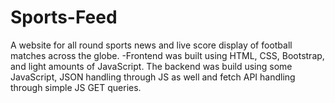 # Sports-Feed
A website for all round sports news and live score display of football matches across the globe. -Frontend was built using HTML, CSS, Bootstrap, and light amounts of  JavaScript. The backend was build using some JavaScript, JSON handling  through JS as well and fetch API handling through simple JS GET queries.

